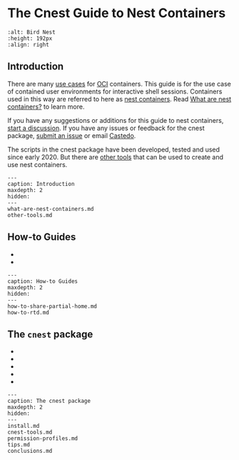 The Cnest Guide to Nest Containers
==================================

```{image} _static/bird-nest-260px.png
:alt: Bird Nest
:height: 192px
:align: right
```

Introduction
------------

There are many [use
cases](https://docs.fedoraproject.org/en-US/containers/terminology/use_cases/)
for [OCI](https://opencontainers.org/) containers.
This guide is for the use case of contained user environments for interactive
shell sessions.
Containers used in this way are referred to here as [nest
containers](what-are-nest-containers.md).
Read [What are nest containers?](what-are-nest-containers.md) to learn more.

If you have any suggestions or additions for this guide to nest containers,
[start a discussion](https://github.com/castedo/cnest/discussions).
If you have any issues or feedback for the cnest package, [submit an
issue](https://github.com/castedo/cnest/issues) or email
[Castedo](mailto:castedo@castedo.com).


The scripts in the cnest package have been developed, tested and used since
early 2020. But there are [other tools](other-tools.md) that can be used to
create and use nest containers.


```{toctree}
---
caption: Introduction
maxdepth: 2
hidden:
---
what-are-nest-containers.md
other-tools.md
```


How-to Guides
-------------

* [](how-to-share-partial-home.md)
* [](how-to-rtd.md)

```{toctree}
---
caption: How-to Guides
maxdepth: 2
hidden:
---
how-to-share-partial-home.md
how-to-rtd.md
```

The `cnest` package
-------------------

* [](install.md)
* [](cnest-tools.md)
* [](permission-profiles.md)
* [](tips.md)
* [](conclusions.md)


```{toctree}
---
caption: The cnest package
maxdepth: 2
hidden:
---
install.md
cnest-tools.md
permission-profiles.md
tips.md
conclusions.md
```

